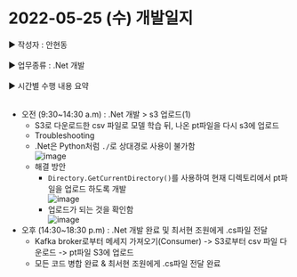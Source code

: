 <h1>2022-05-25 (수) 개발일지</h1>

▶ 작성자 : 안현동<br><br>
▶ 업무종류 : .Net 개발 <br><br>
▶ 시간별 수행 내용 요약<br><br>

- 오전 (9:30~14:30 a.m) : .Net 개발 > s3 업로드(1)
  - S3로 다운로드한 csv 파일로 모델 학습 뒤, 나온 pt파일을 다시 s3에 업로드
  - Troubleshooting
  - .Net은 Python처럼 `./`로 상대경로 사용이 불가함<br>
  ![image](https://user-images.githubusercontent.com/81276472/170218684-d8815247-cdea-4a19-b2a1-2a270de81534.png)<br>
  - 해결 방안<br>
    - `Directory.GetCurrentDirectory()`를 사용하여 현재 디렉토리에서 pt파일을 업로드 하도록 개발<br>
  ![image](https://user-images.githubusercontent.com/81276472/170217274-ab5b309f-8f44-49a2-85d1-d8dd7451adc1.png)<br>
    - 업로드가 되는 것을 확인함<br>
![image](https://user-images.githubusercontent.com/81276472/170219941-9af4c14a-ac96-4e24-a706-0cb386e488aa.png)<br>
- 오후 (14:30~18:30 p.m) : .Net 개발 완료 및 최서현 조원에게 .cs파일 전달
  - Kafka broker로부터 메세지 가져오기(Consumer) -> S3로부터 csv 파일 다운로드 -> pt파일 S3에 업로드
  - 모든 코드 병합 완료 & 최서현 조원에게 .cs파일 전달 완료
